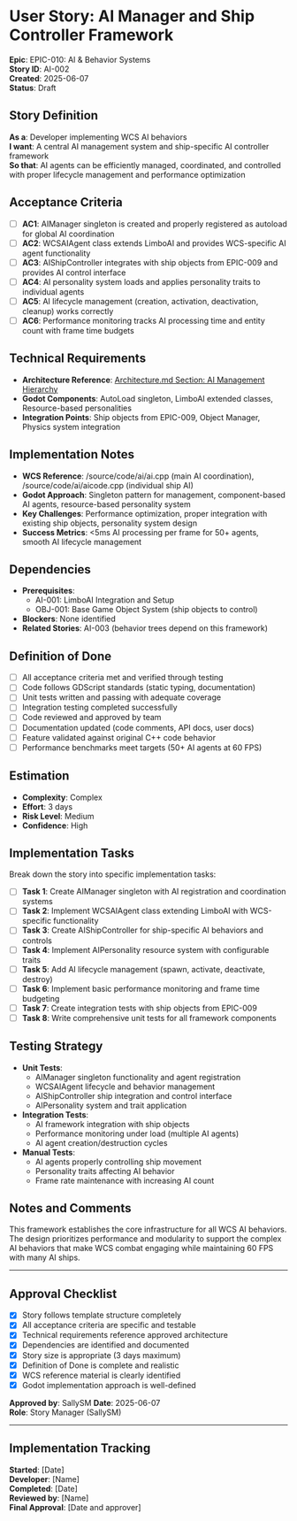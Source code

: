# User Story: AI Manager and Ship Controller Framework

**Epic**: EPIC-010: AI & Behavior Systems  
**Story ID**: AI-002  
**Created**: 2025-06-07  
**Status**: Draft

## Story Definition
**As a**: Developer implementing WCS AI behaviors  
**I want**: A central AI management system and ship-specific AI controller framework  
**So that**: AI agents can be efficiently managed, coordinated, and controlled with proper lifecycle management and performance optimization

## Acceptance Criteria
- [ ] **AC1**: AIManager singleton is created and properly registered as autoload for global AI coordination
- [ ] **AC2**: WCSAIAgent class extends LimboAI and provides WCS-specific AI agent functionality
- [ ] **AC3**: AIShipController integrates with ship objects from EPIC-009 and provides AI control interface
- [ ] **AC4**: AI personality system loads and applies personality traits to individual agents
- [ ] **AC5**: AI lifecycle management (creation, activation, deactivation, cleanup) works correctly
- [ ] **AC6**: Performance monitoring tracks AI processing time and entity count with frame time budgets

## Technical Requirements
- **Architecture Reference**: [Architecture.md Section: AI Management Hierarchy](../docs/EPIC-010-ai-behavior-systems/architecture.md#ai-management-hierarchy)
- **Godot Components**: AutoLoad singleton, LimboAI extended classes, Resource-based personalities
- **Integration Points**: Ship objects from EPIC-009, Object Manager, Physics system integration

## Implementation Notes
- **WCS Reference**: /source/code/ai/ai.cpp (main AI coordination), /source/code/ai/aicode.cpp (individual ship AI)
- **Godot Approach**: Singleton pattern for management, component-based AI agents, resource-based personality system
- **Key Challenges**: Performance optimization, proper integration with existing ship objects, personality system design
- **Success Metrics**: <5ms AI processing per frame for 50+ agents, smooth AI lifecycle management

## Dependencies
- **Prerequisites**: 
  - AI-001: LimboAI Integration and Setup
  - OBJ-001: Base Game Object System (ship objects to control)
- **Blockers**: None identified
- **Related Stories**: AI-003 (behavior trees depend on this framework)

## Definition of Done
- [ ] All acceptance criteria met and verified through testing
- [ ] Code follows GDScript standards (static typing, documentation)
- [ ] Unit tests written and passing with adequate coverage
- [ ] Integration testing completed successfully
- [ ] Code reviewed and approved by team
- [ ] Documentation updated (code comments, API docs, user docs)
- [ ] Feature validated against original C++ code behavior
- [ ] Performance benchmarks meet targets (50+ AI agents at 60 FPS)

## Estimation
- **Complexity**: Complex
- **Effort**: 3 days
- **Risk Level**: Medium
- **Confidence**: High

## Implementation Tasks
Break down the story into specific implementation tasks:
- [ ] **Task 1**: Create AIManager singleton with AI registration and coordination systems
- [ ] **Task 2**: Implement WCSAIAgent class extending LimboAI with WCS-specific functionality
- [ ] **Task 3**: Create AIShipController for ship-specific AI behaviors and controls
- [ ] **Task 4**: Implement AIPersonality resource system with configurable traits
- [ ] **Task 5**: Add AI lifecycle management (spawn, activate, deactivate, destroy)
- [ ] **Task 6**: Implement basic performance monitoring and frame time budgeting
- [ ] **Task 7**: Create integration tests with ship objects from EPIC-009
- [ ] **Task 8**: Write comprehensive unit tests for all framework components

## Testing Strategy
- **Unit Tests**: 
  - AIManager singleton functionality and agent registration
  - WCSAIAgent lifecycle and behavior management
  - AIShipController ship integration and control interface
  - AIPersonality system and trait application
- **Integration Tests**: 
  - AI framework integration with ship objects
  - Performance monitoring under load (multiple AI agents)
  - AI agent creation/destruction cycles
- **Manual Tests**: 
  - AI agents properly controlling ship movement
  - Personality traits affecting AI behavior
  - Frame rate maintenance with increasing AI count

## Notes and Comments
This framework establishes the core infrastructure for all WCS AI behaviors. The design prioritizes performance and modularity to support the complex AI behaviors that make WCS combat engaging while maintaining 60 FPS with many AI ships.

---

## Approval Checklist
- [x] Story follows template structure completely
- [x] All acceptance criteria are specific and testable
- [x] Technical requirements reference approved architecture
- [x] Dependencies are identified and documented
- [x] Story size is appropriate (3 days maximum)
- [x] Definition of Done is complete and realistic
- [x] WCS reference material is clearly identified
- [x] Godot implementation approach is well-defined

**Approved by**: SallySM **Date**: 2025-06-07  
**Role**: Story Manager (SallySM)

---

## Implementation Tracking
**Started**: [Date]  
**Developer**: [Name]  
**Completed**: [Date]  
**Reviewed by**: [Name]  
**Final Approval**: [Date and approver]